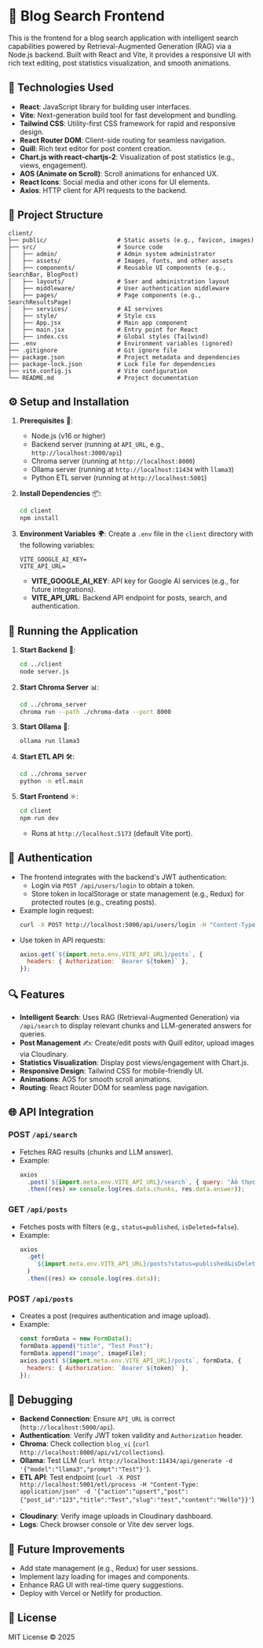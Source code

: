 # 📌 Blog Search Frontend

This is the frontend for a blog search application with intelligent search capabilities powered by Retrieval-Augmented Generation (RAG) via a Node.js backend. Built with React and Vite, it provides a responsive UI with rich text editing, post statistics visualization, and smooth animations.

## 🚀 Technologies Used

- **React**: JavaScript library for building user interfaces.
- **Vite**: Next-generation build tool for fast development and bundling.
- **Tailwind CSS**: Utility-first CSS framework for rapid and responsive design.
- **React Router DOM**: Client-side routing for seamless navigation.
- **Quill**: Rich text editor for post content creation.
- **Chart.js with react-chartjs-2**: Visualization of post statistics (e.g., views, engagement).
- **AOS (Animate on Scroll)**: Scroll animations for enhanced UX.
- **React Icons**: Social media and other icons for UI elements.
- **Axios**: HTTP client for API requests to the backend.

## 📂 Project Structure

```
client/
├── public/                    # Static assets (e.g., favicon, images)
├── src/                       # Source code
│   ├── admin/                 # Admin system administrator
│   ├── assets/                # Images, fonts, and other assets
│   ├── components/            # Reusable UI components (e.g., SearchBar, BlogPost)
│   ├── layouts/               # Sser and administration layout
│   ├── middleware/            # User authentication middleware
│   ├── pages/                 # Page components (e.g., SearchResultsPage)
│   ├── services/              # AI servives
│   ├── style/                 # Style css
│   ├── App.jsx                # Main app component
│   ├── main.jsx               # Entry point for React
│   ├── index.css              # Global styles (Tailwind)
├── .env                       # Environment variables (ignored)
├── .gitignore                 # Git ignore file
├── package.json               # Project metadata and dependencies
├── package-lock.json          # Lock file for dependencies
├── vite.config.js             # Vite configuration
└── README.md                  # Project documentation
```

## ⚙️ Setup and Installation

1. **Prerequisites** 🔧:

   - Node.js (v16 or higher)
   - Backend server (running at `API_URL`, e.g., `http://localhost:3000/api`)
   - Chroma server (running at `http://localhost:8000`)
   - Ollama server (running at `http://localhost:11434` with `llama3`)
   - Python ETL server (running at `http://localhost:5001`)

2. **Install Dependencies** 📦:

   ```bash
   cd client
   npm install
   ```

3. **Environment Variables** 🌍:
   Create a `.env` file in the `client` directory with the following variables:

   ```env
   VITE_GOOGLE_AI_KEY=
   VITE_API_URL=
   ```

   - **VITE_GOOGLE_AI_KEY**: API key for Google AI services (e.g., for future integrations).
   - **VITE_API_URL**: Backend API endpoint for posts, search, and authentication.

## 🏃 Running the Application

1. **Start Backend** 🚀:

   ```bash
   cd ../client
   node server.js
   ```

2. **Start Chroma Server** 📊:

   ```bash
   cd ../chroma_server
   chroma run --path ./chroma-data --port 8000
   ```

3. **Start Ollama** 🤖:

   ```bash
   ollama run llama3
   ```

4. **Start ETL API** 🛠️:

   ```bash
   cd ../chroma_server
   python -m etl.main
   ```

5. **Start Frontend** ⚛️:
   ```bash
   cd client
   npm run dev
   ```
   - Runs at `http://localhost:5173` (default Vite port).

## 🔐 Authentication

- The frontend integrates with the backend's JWT authentication:
  - Login via `POST /api/users/login` to obtain a token.
  - Store token in localStorage or state management (e.g., Redux) for protected routes (e.g., creating posts).
- Example login request:
  ```bash
  curl -X POST http://localhost:5000/api/users/login -H "Content-Type: application/json" -d '{"email":"user@example.com","password":"password123"}'
  ```
- Use token in API requests:
  ```javascript
  axios.get(`${import.meta.env.VITE_API_URL}/posts`, {
    headers: { Authorization: `Bearer ${token}` },
  });
  ```

## 🔍 Features

- **Intelligent Search**: Uses RAG (Retrieval-Augmented Generation) via `/api/search` to display relevant chunks and LLM-generated answers for queries.
- **Post Management** ✍️: Create/edit posts with Quill editor, upload images via Cloudinary.
- **Statistics Visualization**: Display post views/engagement with Chart.js.
- **Responsive Design**: Tailwind CSS for mobile-friendly UI.
- **Animations**: AOS for smooth scroll animations.
- **Routing**: React Router DOM for seamless page navigation.

## 🌐 API Integration

### POST `/api/search`

- Fetches RAG results (chunks and LLM answer).
- Example:
  ```javascript
  axios
    .post(`${import.meta.env.VITE_API_URL}/search`, { query: "Ẩm thực Hà Nội" })
    .then((res) => console.log(res.data.chunks, res.data.answer));
  ```

### GET `/api/posts`

- Fetches posts with filters (e.g., `status=published`, `isDeleted=false`).
- Example:
  ```javascript
  axios
    .get(
      `${import.meta.env.VITE_API_URL}/posts?status=published&isDeleted=false`
    )
    .then((res) => console.log(res.data));
  ```

### POST `/api/posts`

- Creates a post (requires authentication and image upload).
- Example:
  ```javascript
  const formData = new FormData();
  formData.append("title", "Test Post");
  formData.append("image", imageFile);
  axios.post(`${import.meta.env.VITE_API_URL}/posts`, formData, {
    headers: { Authorization: `Bearer ${token}` },
  });
  ```

## 🐞 Debugging

- **Backend Connection**: Ensure `API_URL` is correct (`http://localhost:5000/api`).
- **Authentication**: Verify JWT token validity and `Authorization` header.
- **Chroma**: Check collection `blog_vi` (`curl http://localhost:8000/api/v1/collections`).
- **Ollama**: Test LLM (`curl http://localhost:11434/api/generate -d '{"model":"llama3","prompt":"Test"}'`).
- **ETL API**: Test endpoint (`curl -X POST http://localhost:5001/etl/process -H "Content-Type: application/json" -d '{"action":"upsert","post":{"post_id":"123","title":"Test","slug":"test","content":"Hello"}}'`).
- **Cloudinary**: Verify image uploads in Cloudinary dashboard.
- **Logs**: Check browser console or Vite dev server logs.

## 🔮 Future Improvements

- Add state management (e.g., Redux) for user sessions.
- Implement lazy loading for images and components.
- Enhance RAG UI with real-time query suggestions.
- Deploy with Vercel or Netlify for production.

## 📜 License

MIT License © 2025
